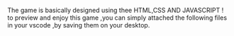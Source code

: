The game is basically designed using thee HTML,CSS AND JAVASCRIPT !
to preview and enjoy this game ,you can simply attached the following files in your vscode ,by saving them on your desktop.
